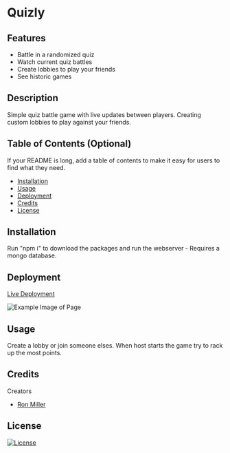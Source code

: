 # Quizly

## Features

- Battle in a randomized quiz
- Watch current quiz battles
- Create lobbies to play your friends
- See historic games

## Description

Simple quiz battle game with live updates between players. Creating custom lobbies to play against your friends.

## Table of Contents (Optional)

If your README is long, add a table of contents to make it easy for users to find what they need.

- [Installation](#installation)
- [Usage](#usage)
- [Deployment](#deployment)
- [Credits](#credits)
- [License](#license)

## Installation

Run "npm i" to download the packages and run the webserver - Requires a mongo database.

## Deployment

[Live Deployment](https://bc-project3.onrender.com/)

![Example Image of Page](https://imgur.com/02HxmJD.png)

## Usage

Create a lobby or join someone elses. When host starts the game try to rack up the most points.

## Credits

Creators

- [Ron Miller](https://github.com/NotAud/)

## License

[![License](https://img.shields.io/badge/License-MIT-yellow.svg)](http://opensource.org/licenses/MIT)
